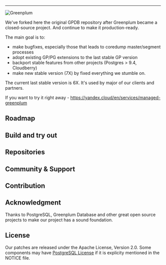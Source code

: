 ----------------------------------------------------------------------

![Greenplum](logo-greenplum.png)

We've forked here the original GPDB repository after Greenplum became a closed-source project. And continue to make it production-ready.

The main goal is to:
- make bugfixes, especially those that leads to coredump master/segment processes
- adopt existing GP/PG extensions to the last stable GP version
- backport stable features from other projects (Postgres > 9.4, Cloudberry)
- make new stable version (7X) by fixed everything we stumble on.

The current last stable version is 6X. It's used by major of our clients and partners. 

If you want to try it right away - https://yandex.cloud/en/services/managed-greenplum 

## Roadmap

## Build and try out

## Repositories

## Community & Support 

## Contribution

## Acknowledgment
Thanks to PostgreSQL, Greenplum Database and other great open source projects to make our project has a sound foundation.

## License
Our patches are released under the Apache License, Version 2.0. Some components may have [PostgreSQL License](https://www.postgresql.org/about/licence/) if it is explicity mentioned in the NOTICE file. 
